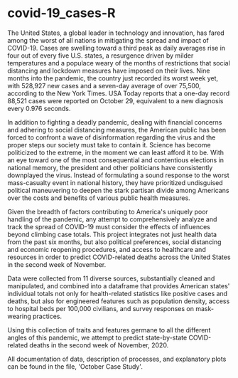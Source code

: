 # covid-19_cases-R
The United States, a global leader in technology and innovation, has fared among the worst of all nations in mitigating the spread and impact of COVID-19. Cases are swelling toward a third peak as daily averages rise in four out of every five U.S. states, a resurgence driven by milder temperatures and a populace weary of the months of restrictions that social distancing and lockdown measures have imposed on their lives. Nine months into the pandemic, the country just recorded its worst week yet, with 528,927 new cases and a seven-day average of over 75,500, according to the New York Times. USA Today reports that a one-day record 88,521 cases were reported on October 29, equivalent to a new diagnosis every 0.976 seconds.

In addition to fighting a deadly pandemic, dealing with financial concerns and adhering to social distancing measures, the American public has been forced to confront a wave of disinformation regarding the virus and the proper steps our society must take to contain it. Science has become politicized to the extreme, in the moment we can least afford it to be. With an eye toward one of the most consequential and contentious elections in national memory, the president and other politicians have consistently downplayed the virus. Instead of formulating a sound response to the worst mass-casualty event in national history, they have prioritized undisguised political maneuvering to deepen the stark partisan divide among Americans over the costs and benefits of various public health measures.  

Given the breadth of factors contributing to America's uniquely poor handling of the pandemic, any attempt to comprehensively analyze and track the spread of COVID-19 must consider the effects of influences beyond climbing case totals. This project integrates not just health data from the past six months, but also political preferences, social distancing and economic reopening procedures, and access to healthcare and resources in order to predict COVID-related deaths across the United States in the second week of November. 

Data were collected from 11 diverse sources, substantially cleaned and manipulated, and combined into a dataframe that provides American states' individual totals not only for health-related statistics like positive cases and deaths, but also for engineered features such as population density, access to hospital beds per 100,000 civilians, and survey responses on mask-wearing practices. 

Using this collection of traits and features germane to all the different angles of this pandemic, we attempt to predict state-by-state COVID-related deaths in the second week of November, 2020.

All documentation of data, description of processes, and explanatory plots can be found in the file, 'October Case Study'.
